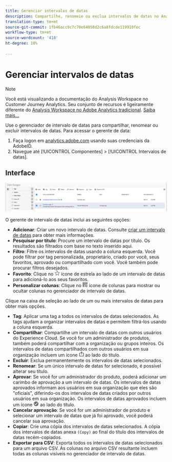 ```yaml
---
title: Gerenciar intervalos de datas
description: Compartilhe, renomeie ou exclua intervalos de datas no Analysis Workspace.
translation-type: tm+mt
source-git-commit: 1fb46acc9c7c70e64058d2c6a8fdcde119910fec
workflow-type: tm+mt
source-wordcount: '418'
ht-degree: 10%

---
```



# Gerenciar intervalos de datas

>[!NOTE]
>
>Você está visualizando a documentação do Analysis Workspace no Customer Journey Analytics. Seu conjunto de recursos é ligeiramente diferente do [Analysis Workspace no Adobe Analytics tradicional](https://docs.adobe.com/content/help/pt-BR/analytics/analyze/analysis-workspace/home.html). [Saiba mais...](/help/getting-started/cja-aa.md)

Use o gerenciador de intervalo de datas para compartilhar, renomear ou excluir intervalos de datas. Para acessar o gerente de data:

1. Faça logon em [analytics.adobe.com](https://analytics.adobe.com) usando suas credenciais da AdobeID.
1. Navegue até [!UICONTROL Componentes] > [!UICONTROL Intervalos de datas].

## Interface

![Interface do usuário](../assets/date-range-ui.png)

O gerente de intervalo de datas inclui as seguintes opções:

* **Adicionar**: Criar um novo intervalo de datas. Consulte [criar um intervalo de datas](create.md) para obter mais informações.
* **Pesquisar por título**: Procure um intervalo de datas por título. Os resultados são filtrados com base no texto inserido aqui.
* **Filtro**: Filtre os intervalos de datas usando a coluna esquerda. Você pode filtrar por tag personalizada, proprietário, criado por você, seus favoritos, aprovado ou compartilhado com você. Você também pode procurar filtros desejados.
* **Favorito**: Clique no  ![](../assets/star.png) ícone de estrela ao lado de um intervalo de datas para adicioná-lo aos seus favoritos.
* **Personalizar colunas**: Clique no  ![](../assets/columns.png) ícone de colunas para mostrar ou ocultar colunas no gerenciador de intervalo de datas.

Clique na caixa de seleção ao lado de um ou mais intervalos de datas para obter mais opções.

* **Tag**: Aplicar uma tag a todos os intervalos de datas selecionados. As tags ajudam a organizar intervalos de datas e permitem filtrá-los usando a coluna esquerda.
* **Compartilhar**: Compartilhe um intervalo de datas com outros usuários do Experience Cloud. Se você for um administrador de produtos, também poderá compartilhar com a organização ou grupos inteiros. Os intervalos de datas compartilhados com outros usuários em sua organização incluem um ícone ![compartilhado](../assets/shared.png) ao lado do título.
* **Excluir**: Exclua permanentemente os intervalos de datas selecionados.
* **Renomear**: Se um único intervalo de datas for selecionado, é possível alterar seu título.
* **Aprovar**: Se você for um administrador do produto, poderá adicionar um carimbo de aprovação a um intervalo de datas. Os intervalos de datas aprovados informam aos usuários em sua organização que eles são &quot;oficiais&quot;, diferindo-os dos intervalos de datas criados por outros usuários em sua organização. Os intervalos de datas aprovados incluem um ícone ![aprovado](../assets/approved.png) ao lado do título.
* **Cancelar aprovação**: Se você for um administrador de produto e selecionar um intervalo de datas que já foi aprovado, você poderá cancelar sua aprovação.
* **Copiar**: Crie uma cópia dos intervalos de datas selecionados. A cópia dos intervalos de datas anexa `(Copy)` ao final do título dos intervalos de datas recém-copiados.
* **Exportar para CSV**: Exporta todos os intervalos de datas selecionados para um arquivo CSV. As colunas no arquivo CSV resultante incluem todas as colunas visíveis no gerenciador de intervalo de datas.
